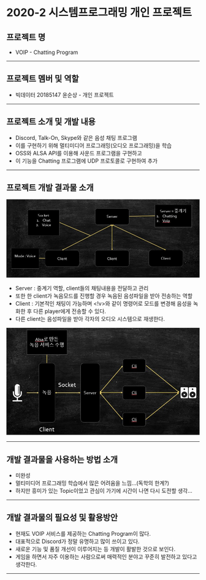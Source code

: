# 2020-2 시스템프로그래밍 개인 프로젝트
## **프로젝트 명**
- VOIP - Chatting Program
---
## **프로젝트 멤버 및 역할**
- 빅데이터 20185147 윤순상 - 개인 프로젝트
---
## **프로젝트 소개 및 개발 내용**
- Discord, Talk-On, Skype와 같은 음성 채팅 프로그램
- 이를 구현하기 위해 멀티미디어 프로그래밍(오디오 프로그래밍)을 학습
- OSS와 ALSA API를 이용해 사운드 프로그램을 구현하고
- 이 기능을 Chatting 프로그램에 UDP 프로토콜로 구현하여 추가 
---
## **프로젝트 개발 결과물 소개**
![다이어그램1](diagram01.JPG)
- Server : 중계기 역할, client들의 채팅내용을 전달하고 관리
- 또한 한 client가 녹음모드를 진행할 경우 녹음된 음성파일을 받아 전송하는 역할
- Client : 기본적인 채팅이 가능하며 <!v>와 같이 명령어로 모드를 변경해 음성을 녹화한 후 다른 player에게 전송할 수 있다.
- 다른 client는 음성파일을 받아 각자의 오디오 시스템으로 재생한다. 

![다이어그램2](diagram02.JPG)

---
## **개발 결과물을 사용하는 방법 소개**
- 미완성
- 멀티미디어 프로그래밍 학습에서 많은 어려움을 느낌...(독학의 한계?)
- 하지만 흥미가 있는 Topic이었고 관심이 가기에 시간이 나면 다시 도전할 생각...
---
## **개발 결과물의 필요성 및 활용방안**
- 현재도 VOIP 서비스를 제공하는 Chatting Program이 많다.
- 대표적으로 Discord가 정말 유명하고 많이 쓰이고 있다.
- 새로운 기능 및 품질 개선이 이루어지는 등 개발이 활발한 것으로 보인다.
- 게임을 하면서 자주 이용하는 사람으로써 매력적인 분야고 꾸준히 발전하고 있다고 생각한다.
---